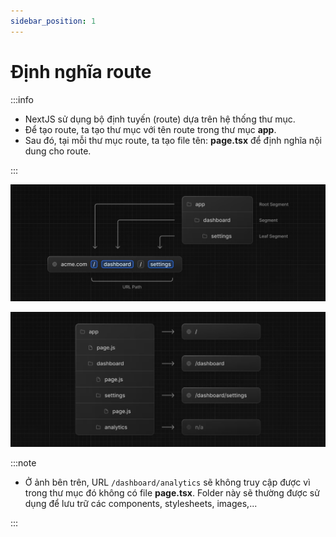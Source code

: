 ```yaml
---
sidebar_position: 1
---
```


# Định nghĩa route

:::info

- NextJS sử dụng bộ định tuyến (route) dựa trên hệ thống thư mục.
- Để tạo route, ta tạo thư mục với tên route trong thư mục **app**.
- Sau đó, tại mỗi thư mục route, ta tạo file tên: **page.tsx** để định nghĩa nội dung cho route.

:::

![1724134265077](image/route-definition/1724134265077.png)

![1724134284440](image/route-definition/1724134284440.png)

:::note

- Ở ảnh bên trên, URL `/dashboard/analytics` sẽ không truy cập được vì trong thư mục đó không có file **page.tsx**. Folder này sẽ thường được sử dụng để lưu trữ các components, stylesheets, images,...

:::

